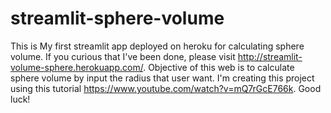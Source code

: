 # streamlit-sphere-volume
This is My first streamlit app deployed on heroku for calculating sphere volume.
If you curious that I've been done, please visit http://streamlit-volume-sphere.herokuapp.com/.
Objective of this web is to calculate sphere volume by input the radius that user want.
I'm creating this project using this tutorial https://www.youtube.com/watch?v=mQ7rGcE766k.
Good luck!
